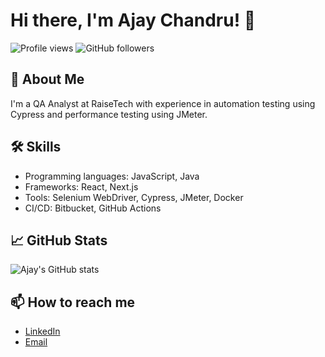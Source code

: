 # Hi there, I'm Ajay Chandru! 👋

![Profile views](https://gpvc.arturio.dev/ajaychandru20)
![GitHub followers](https://img.shields.io/github/followers/ajaychandru20?style=social)

## 🚀 About Me
I'm a QA Analyst at RaiseTech with experience in automation testing using Cypress and performance testing using JMeter.

## 🛠 Skills
- Programming languages: JavaScript, Java
- Frameworks: React, Next.js
- Tools: Selenium WebDriver, Cypress, JMeter, Docker
- CI/CD: Bitbucket, GitHub Actions

## 📈 GitHub Stats
![Ajay's GitHub stats](https://github-readme-stats.vercel.app/api?username=ajaychandru20&show_icons=true&theme=radical)

## 📫 How to reach me
- [LinkedIn](https://www.linkedin.com/in/ajaychandru/)
- [Email](mailto:ajay@example.com)

